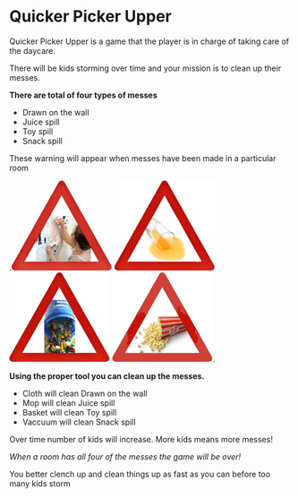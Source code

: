 # Quicker Picker Upper
Quicker Picker Upper is a game that the player is in charge of taking care of the daycare.

There will be kids storming over time and your mission is to clean up their messes.

**There are total of four types of messes**
- Drawn on the wall
- Juice spill
- Toy spill
- Snack spill

These warning will appear when messes have been made in a particular room

.<img src="app/assets/images/drawn.jpg" width="180">
<img src="app/assets/images/juice.png" width="180">
<img src="app/assets/images/toy.png" width="180">
<img src="app/assets/images/snack.png" width="180">.

**Using the proper tool you can clean up the messes.**
- Cloth will clean Drawn on the wall
- Mop will clean Juice spill
- Basket will clean Toy spill
- Vaccuum will clean Snack spill

Over time number of kids will increase.
More kids means more messes!

*When a room has all four of the messes the game will be over!*

You better clench up and clean things up as fast as you can before too many kids storm
